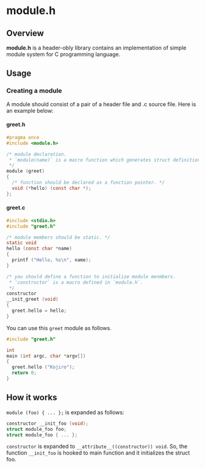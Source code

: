 # module.h
## Overview
**module.h** is a header-obly library contains an implementation of simple module system for C programming language.

## Usage
### Creating a module
A module should consist of a pair of a header file and .c source file. Here is an example below:

#### greet.h

```:.c
#pragma once
#include <module.h>

/* module declaration.
 * `module(name)` is a macro function which generates struct definition and more.
 */
module (greet)
{
  /* function should be declared as a function pointer. */
  void (*hello) (const char *); 
};

```

#### greet.c

```:.c
#include <stdio.h>
#include "greet.h"

/* module members should be static. */
static void
hello (const char *name)
{
  printf ("Hello, %s\n", name);
}

/* you should define a function to initialize module menmbers. 
 * `constructor` is a macro defined in `module.h`.
 */
constructor
__init_greet (void)
{
  greet.hello = hello;
}

```

You can use this `greet` module as follows.

```:.c
#include "greet.h"

int
main (int argc, char *argv[])
{
  greet.hello ("Kojiro");
  return 0;
}
```

## How it works
`module (foo) { ... };` is expanded as follows:

```:.c
constructor __init_foo (void);
struct module_foo foo;
struct module_foo { ... };
```

`constructor` is expanded to `__attribute__((constructor)) void`.
So, the function `__init_foo` is hooked to main function and it initializes the struct foo.


